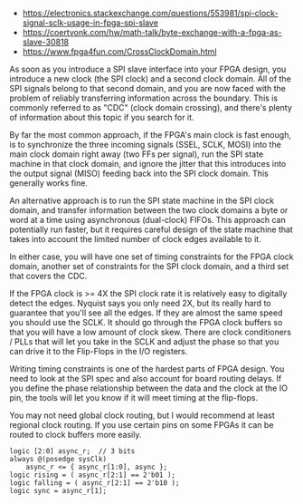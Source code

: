- https://electronics.stackexchange.com/questions/553981/spi-clock-signal-sclk-usage-in-fpga-spi-slave
- https://coertvonk.com/hw/math-talk/byte-exchange-with-a-fpga-as-slave-30818
- https://www.fpga4fun.com/CrossClockDomain.html

As soon as you introduce a SPI slave interface into your FPGA design, you introduce a new clock (the SPI clock) and a second clock domain. All of the SPI signals belong to that second domain, and you are now faced with the problem of reliably transferring information across the boundary. This is commonly referred to as "CDC" (clock domain crossing), and there's plenty of information about this topic if you search for it.

By far the most common approach, if the FPGA's main clock is fast enough, is to synchronize the three incoming signals (SSEL, SCLK, MOSI) into the main clock domain right away (two FFs per signal), run the SPI state machine in that clock domain, and ignore the jitter that this introduces into the output signal (MISO) feeding back into the SPI clock domain. This generally works fine.

An alternative approach is to run the SPI state machine in the SPI clock domain, and transfer information between the two clock domains a byte or word at a time using asynchronous (dual-clock) FIFOs. This approach can potentially run faster, but it requires careful design of the state machine that takes into account the limited number of clock edges available to it.

In either case, you will have one set of timing constraints for the FPGA clock domain, another set of constraints for the SPI clock domain, and a third set that covers the CDC.

If the FPGA clock is >= 4X the SPI clock rate it is relatively easy to digitally detect the edges. Nyquist says you only need 2X, but its really hard to guarantee that you'll see all the edges. If they are almost the same speed you should use the SCLK. It should go through the FPGA clock buffers so that you will have a low amount of clock skew. There are clock conditioners / PLLs that will let you take in the SCLK and adjust the phase so that you can drive it to the Flip-Flops in the I/O registers.

Writing timing constraints is one of the hardest parts of FPGA design. You need to look at the SPI spec and also account for board routing delays. If you define the phase relationship between the data and the clock at the IO pin, the tools will let you know if it will meet timing at the flip-flops.

You may not need global clock routing, but I would recommend at least regional clock routing. If you use certain pins on some FPGAs it can be routed to clock buffers more easily.

```
logic [2:0] async_r;  // 3 bits
always @(posedge sysClk)
    async_r <= { async_r[1:0], async };
logic rising = ( async_r[2:1] == 2'b01 );
logic falling = ( async_r[2:1] == 2'b10 );
logic sync = async_r[1];
```